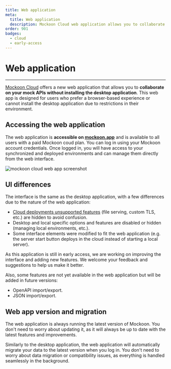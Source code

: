 ```yaml
---
title: Web application
meta:
  title: Web application
  description: Mockoon Cloud web application allows you to collaborate on your mock APIs without installing the desktop application.
order: 901
badges:
  - cloud
  - early-access
---
```


# Web application

---

[Mockoon Cloud](/cloud/) offers a new web application that allows you to **collaborate on your mock APIs without installing the desktop application**. This web app is designed for users who prefer a browser-based experience or cannot install the desktop application due to restrictions in their environment.

## Accessing the web application

The web application is **accessible on [mockoon.app](https://mockoon.app)** and is available to all users with a paid Mockoon coud plan. You can log in using your Mockoon account credentials. Once logged in, you will have access to your synchronized and deployed environments and can manage them directly from the web interface.

![mockoon cloud web app screenshot](docs-img:mockoon-cloud-web-application.png)

## UI differences

The interface is the same as the desktop application, with a few differences due to the nature of the web application:

- [Cloud deployments unsupported features](docs:mockoon-cloud/api-mock-cloud-deployments#unsupported-features) (file serving, custom TLS, etc.) are hidden to avoid confusion.
- Desktop and local specific options and features are disabled or hidden (managing local environments, etc.).
- Some interface elements were modified to fit the web application (e.g. the server start button deploys in the cloud instead of starting a local server).

As this application is still in early access, we are working on improving the interface and adding new features. We welcome your feedback and suggestions to help us make it better.

Also, some features are not yet available in the web application but will be added in future versions:

- OpenAPI import/export.
- JSON import/export.

## Web app version and migration

The web application is always running the latest version of Mockoon. You don't need to worry about updating it, as it will always be up to date with the latest features and improvements.

Similarly to the desktop application, the web application will automatically migrate your data to the latest version when you log in. You don't need to worry about data migration or compatibility issues, as everything is handled seamlessly in the background.
